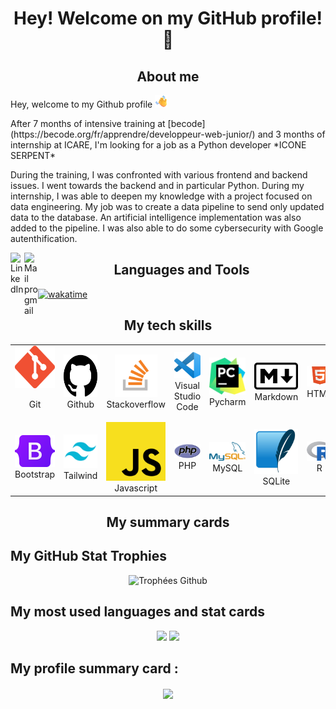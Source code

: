 <h1 align="center">Hey! Welcome on my GitHub profile! 👋</h1>

<h2 align="center">About me</h2>

<p>Hey, welcome to my Github profile <img src="img/hi.png" alt="Icone git" width=20 height=20/></p>

<p>After 7 months of intensive training at [becode](https://becode.org/fr/apprendre/developpeur-web-junior/) and 3 months of internship at ICARE, I'm looking for a job as a Python developer *ICONE SERPENT* </p>

<p>During the training, I was confronted with various frontend and backend issues. I went towards the backend and in particular Python. During my internship, I was able to deepen my knowledge with a project focused on data engineering. My job was to create a data pipeline to send only updated data to the database. An artificial intelligence implementation was also added to the pipeline. I was also able to do some cybersecurity with Google autenthification.</p>

<a href="https://www.linkedin.com/in/loic-calcagno-47b0/">
  <img align="left" alt="LinkedIn" width="22px" src="https://upload.wikimedia.org/wikipedia/commons/thumb/c/ca/LinkedIn_logo_initials.png/800px-LinkedIn_logo_initials.png" align="center"/>
</a>
<a href="mailto:calcagnoloic93@gmail.com">
  <img align="left" alt="Mail pro gmail" width="22px" src="https://upload.wikimedia.org/wikipedia/commons/0/0b/Logo_Gmail_%282015-2020%29.svg" align="center"/>
</a>

<h2 align="center">Languages and Tools</h2> 

[![wakatime](https://wakatime.com/badge/user/feb05b66-4b7c-4873-a9b9-b5c1b0e71806.svg)](https://wakatime.com/@feb05b66-4b7c-4873-a9b9-b5c1b0e71806)

<h2 align="center">My tech skills</h2>

<table>
  <tr>
    <td align="center">
      <img src="img/git-icon.png" alt="Icone git" width=68 height=68/>
      <br><p>Git</p>
    </td>
    <td align="center">
      <img src="img/github-icon.png" alt="Icone github" width=68 height=68 />
      <br>Github
    </td>
    <td align="center">
      <img src="img/stack-icon.png" alt="Icone Stackoverflow" width=68 height=68>
      <br>Stackoverflow
    </td>
    <td align="center" width=68 height=68>
      <img src="img/vscode-icon.png" alt="Icone vscode">
      <br>Visual Studio Code
    </td>
    <td align="center" width=68 height=68>
      <img src="img/pycharm-icon.png" alt="Icone pycharm">
      <br>Pycharm
    </td>
    <td align="center" width=68 height=68>
      <img src="img/markdown-icon.png" alt="Icone markdown">
      <br>Markdown
    </td>
    <td align="center" width=68 height=68>
      <img src="img/html-icon.png" alt="Icone html">
      <br>HTML
    </td>
    <td align="center" width=68 height=68>
      <img src="img/css-icon.png" alt="Icone css">
      <br>CSS
    </td>
    <td align="center" width=68 height=68>
      <img src="img/sass-icon.png" alt="Icone sass">
      <br>SASS
    </td>
  </tr>
  <tr>
    <td align="center" width=68 height=68>
      <img src="img/bootstrap-icon.png" alt="Icone bootstrap">
      <br>Bootstrap
    </td>
    <td align="center" width=68 height=68>
      <img src="img/tailwind-icon.png" alt="Icone tailwind"/>
      <br>Tailwind
    </td>
    <td align="center" width=68 height=68>
      <img src="img/js-icon.png" alt="Icone js">
      <br>Javascript
    </td>
    <td align="center" width=68 height=68>
      <img src="img/php-icon.png" alt="Icone php">
      <br>PHP
    </td>
    <td align="center" width=68 height=68>
      <img src="img/mysql-icon.png" alt="Icone mysql">
      <br>MySQL
    </td>
    <td align="center" width=68 height=68>
      <img src="img/sqlite-icon.png" alt="Icone sqlite">
      <br>SQLite
    </td>
    <td align="center" width=68 height=68>
      <img src="img/r-icon.png" alt="Icone r">
      <br>R
    </td>
    <td align="center" width=68 height=68>
      <img src="img/python-icon.png" alt="Icone python">
      <br>Python
    </td>
    <td align="center" width=68 height=68>
      <img src="img/django-icon.png" alt="Icone django">
      <br>Django
    </td>
  </tr>
</table>

<h2 align="center">My summary cards</h2>

<h2>My GitHub Stat Trophies</h2> 

<p align="center">
  <img src="https://github-profile-trophy.vercel.app/?username=CalcagnoLoic&no-bg=true&theme=juicyfresh&rank=SECRET,SSS,SS,S,AAA,AA,A,B,C" alt="Trophées Github" />
</p>

<h2>My most used languages and stat cards</h2> 

<p align="center">
  <img src="https://github-readme-stats.vercel.app/api/top-langs/?username=CalcagnoLoic&layout=compact&theme=cobalt&langs_count=8&hide_title=true&" /> 
  <img src="https://github-readme-stats.vercel.app/api?username=CalcagnoLoic&theme=cobalt&hide_title=true" /> 
</p>

<h2>My profile summary card :</h2> 

<p align="center">
  <img align="center" src="https://github-profile-summary-cards.vercel.app/api/cards/profile-details?username=CalcagnoLoic&theme=vue" /> 
</p>
